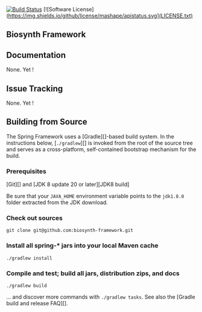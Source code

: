 [![Build Status](https://travis-ci.org/Fxe/biosynth-framework.svg?branch=master)](https://travis-ci.org/Fxe/biosynth-framework)
[![Software License](https://img.shields.io/github/license/mashape/apistatus.svg](LICENSE.txt)

## Biosynth Framework

## Documentation
None. Yet !

## Issue Tracking
None. Yet !

## Building from Source
The Spring Framework uses a [Gradle][]-based build system. In the instructions
below, [`./gradlew`][] is invoked from the root of the source tree and serves as
a cross-platform, self-contained bootstrap mechanism for the build.

### Prerequisites

[Git][] and [JDK 8 update 20 or later][JDK8 build]

Be sure that your `JAVA_HOME` environment variable points to the `jdk1.8.0` folder
extracted from the JDK download.

### Check out sources
`git clone git@github.com:biosynth-framework.git`

### Install all spring-\* jars into your local Maven cache
`./gradlew install`

### Compile and test; build all jars, distribution zips, and docs
`./gradlew build`

... and discover more commands with `./gradlew tasks`. See also the [Gradle
build and release FAQ][].
